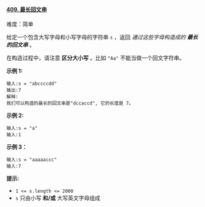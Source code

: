 ﻿#### [409\. 最长回文串](https://leetcode.cn/problems/longest-palindrome/)

难度：简单

给定一个包含大写字母和小写字母的字符串 `s` ，返回 _通过这些字母构造成的 **最长的回文串**_ 。

在构造过程中，请注意 **区分大小写** 。比如 `"Aa"` 不能当做一个回文字符串。

**示例 1:**

```
输入:s = "abccccdd"
输出:7
解释:
我们可以构造的最长的回文串是"dccaccd", 它的长度是 7。
```

**示例 2:**

```
输入:s = "a"
输入:1
```

**示例 3：**

```
输入:s = "aaaaaccc"
输入:7
```

**提示:**

-   `1 <= s.length <= 2000`
-   `s` 只由小写 **和/或** 大写英文字母组成
